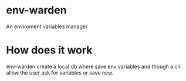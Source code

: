 # env-warden
An enviroment variables manager

# How does it work
env-warden create a local db where save env variables and though a cli allow the user ask for variables or save new.
